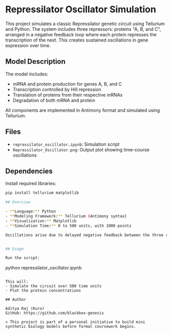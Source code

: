 # Repressilator Oscillator Simulation

This project simulates a classic Repressilator genetic circuit using Tellurium and Python. The system includes three repressors: proteins "A, B, and C", arranged in a negative feedback loop where each protein represses the transcription of the next. This creates sustained oscillations in gene expression over time.

## Model Description

The model includes:
- mRNA and protein production for genes A, B, and C
- Transcription controlled by Hill repression
- Translation of proteins from their respective mRNAs
- Degradation of both mRNA and protein

All components are implemented in Antimony format and simulated using Tellurium.

## Files

- `repressilator_oscillator.ipynb`: Simulation script
- `Repressilator_Oscillator.png`: Output plot showing time-course oscillations

## Dependencies

Install required libraries:

```bash
pip install tellurium matplotlib

## Overview

- **Language:** Python
- **Modeling Framework:** Tellurium (Antimony syntax)
- **Visualization:** Matplotlib
- **Simulation Time:** 0 to 500 units, with 1000 points

Oscillations arise due to delayed negative feedback between the three repressors.


## Usage

Run the script:

```
python repressilator_oscillator.ipynb
```

This will:
- Simulate the circuit over 500 time units
- Plot the protein concentrations

## Author

Aditya Raj (Kuro)  
GitHub: https://github.com/blackbox-genesis

> This project is part of a personal initiative to build mini synthetic biology models before formal coursework begins.
